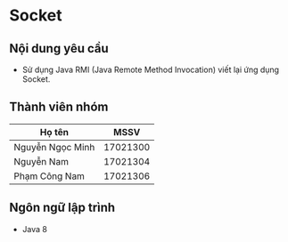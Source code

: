 # Socket
## Nội dung yêu cầu
- Sử dụng Java RMI (Java Remote Method Invocation) viết lại ứng dụng Socket.

## Thành viên nhóm
| Họ tên | MSSV                                            |
| ------ | ----------------------------------------------- |
| Nguyễn Ngọc Minh | 17021300                              |
| Nguyễn Nam | 17021304                                    |
| Phạm Công Nam | 17021306                                 |
##  Ngôn ngữ lập trình
- Java 8